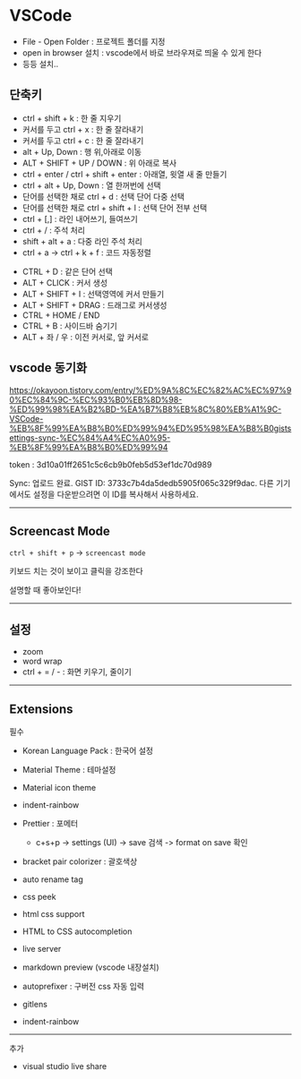 # VSCode

- File - Open Folder : 프로젝트 폴더를 지정
- open in browser 설치 : vscode에서 바로 브라우져로 띄울 수 있게 한다
- 등등 설치..
  



## 단축키

+ ctrl + shift + k : 한 줄 지우기
+ 커서를 두고 ctrl + x : 한 줄 잘라내기
+ 커서를 두고 ctrl + c : 한 줄 잘라내기
+ alt + Up, Down : 행 위,아래로 이동
+ ALT + SHIFT + UP / DOWN : 위 아래로 복사
+ ctrl + enter  / ctrl + shift + enter : 아래열, 윗열 새 줄 만들기
+ ctrl + alt + Up, Down : 열 한꺼번에 선택
+ 단어를 선택한 채로 ctrl + d : 선택 단어 다중 선택
+ 단어를 선택한 채로 ctrl + shift + l : 선택 단어 전부 선택
+ ctrl + [,] : 라인 내어쓰기, 들여쓰기
+ ctrl + / : 주석 처리
+ shift + alt + a : 다중 라인 주석 처리
+ ctrl + a   ->   ctrl + k + f : 코드 자동정렬

- CTRL + D : 같은 단어 선택
- ALT + CLICK : 커서 생성
- ALT + SHIFT + I : 선택영역에 커서 만들기
- ALT + SHIFT + DRAG : 드래그로 커서생성
- CTRL + HOME / END
- CTRL + B : 사이드바 숨기기
- ALT + 좌 / 우 : 이전 커서로, 앞 커서로



## vscode 동기화

https://okayoon.tistory.com/entry/%ED%9A%8C%EC%82%AC%EC%97%90%EC%84%9C-%EC%93%B0%EB%8D%98-%ED%99%98%EA%B2%BD-%EA%B7%B8%EB%8C%80%EB%A1%9C-VSCode-%EB%8F%99%EA%B8%B0%ED%99%94%ED%95%98%EA%B8%B0gistsettings-sync-%EC%84%A4%EC%A0%95-%EB%8F%99%EA%B8%B0%ED%99%94

token : 3d10a01ff2651c5c6cb9b0feb5d53ef1dc70d989

Sync: 업로드 완료. GIST ID: 3733c7b4da5dedb5905f065c329f9dac. 다른 기기에서도 설정을 다운받으려면 이 ID를 복사해서 사용하세요.



---

## Screencast Mode

`ctrl + shift + p`  ->  `screencast mode`

키보드 치는 것이 보이고 클릭을 강조한다

설명할 때 좋아보인다!

---

## 설정

- zoom
- word wrap
- ctrl + = / - : 화면 키우기, 줄이기



---

## Extensions

필수

- Korean Language Pack : 한국어 설정
- Material Theme : 테마설정
- Material icon theme
- indent-rainbow
- Prettier : 포메터
  - c+s+p -> settings (UI) -> save 검색 -> format on save 확인
- bracket pair colorizer : 괄호색상
- auto rename tag
- css peek
- html css support
- HTML to CSS autocompletion
- live server
- markdown preview (vscode 내장설치)
- autoprefixer : 구버전 css 자동 입력
- gitlens



- indent-rainbow

  

---

추가

- visual studio live share



